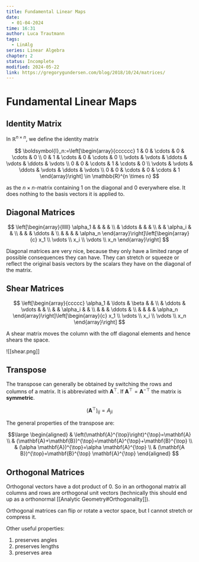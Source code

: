 ```yaml
---
title: Fundamental Linear Maps
date:
  - 01-04-2024
time: 16:31
author: Luca Trautmann
tags:
  - LinAlg
series: Linear Algebra
chapter: 2
status: Incomplete
modified: 2024-05-22
link: https://gregorygundersen.com/blog/2018/10/24/matrices/
---
```

# Fundamental Linear Maps

## Identity Matrix
In $\mathbb{R}^{n \times n}$, we define the identity matrix

$$
\boldsymbol{I}_n:=\left[\begin{array}{cccccc}
1 & 0 & \cdots & 0 & \cdots & 0 \\
0 & 1 & \cdots & 0 & \cdots & 0 \\
\vdots & \vdots & \ddots & \vdots & \ddots & \vdots \\
0 & 0 & \cdots & 1 & \cdots & 0 \\
\vdots & \vdots & \ddots & \vdots & \ddots & \vdots \\
0 & 0 & \cdots & 0 & \cdots & 1
\end{array}\right] \in \mathbb{R}^{n \times n}
$$

as the $n \times n$-matrix containing 1 on the diagonal and 0 everywhere else. It does nothing to the basis vectors it is applied to. 


## Diagonal Matrices

$$
\left[\begin{array}{lllll}
\alpha_1 & & & & \\
& \ddots & & & \\
& & \alpha_i & & \\
& & & \ddots & \\
& & & & \alpha_n
\end{array}\right]\left[\begin{array}{c}
x_1 \\
\vdots \\
x_i \\
\vdots \\
x_n
\end{array}\right]
$$

Diagonal matrices are very nice, because they only have a limited range of possible consequences they can have. They can stretch or squeeze or reflect the original basis vectors by the scalars they have on the diagonal of the matrix. 

## Shear Matrices

$$
\left[\begin{array}{ccccc}
\alpha_1 & \ldots & \beta & & \\
& \ddots & \vdots & & \\
& & \alpha_i & & \\
& & & \ddots & \\
& & & & \alpha_n
\end{array}\right]\left[\begin{array}{c}
x_1 \\
\vdots \\
x_i \\
\vdots \\
x_n
\end{array}\right]
$$

A shear matrix moves the column with the off diagonal elements and hence shears the space. 

![[shear.png]]


## Transpose
The transpose can generally be obtained by switching the rows and columns of a matrix. It is abbreviated with $\boldsymbol{A}^{\top}$. If $\boldsymbol{A}^{\top}= \boldsymbol{A}^{-\top}$ the matrix is __symmetric__. 

$$
\left(\mathbf{A}^{\top}\right)_{i j}=A_{j i}
$$

The general properties of the transpose are: 

$$\large
\begin{aligned}
& \left(\mathbf{A}^{\top}\right)^{\top}=\mathbf{A} \\
& (\mathbf{A}+\mathbf{B})^{\top}=\mathbf{A}^{\top}+\mathbf{B}^{\top} \\
& (\alpha \mathbf{A})^{\top}=\alpha \mathbf{A}^{\top} \\
& (\mathbf{A B})^{\top}=\mathbf{B}^{\top} \mathbf{A}^{\top}
\end{aligned}
$$



## Orthogonal Matrices
Orthogonal vectors have a dot product of 0. So in an orthogonal matrix all columns and rows are orthogonal unit vectors (technically this should end up as a orthonormal [[Analytic Geometry#Orthogonality]]). 

Orthogonal matrices can flip or rotate a vector space, but I cannot stretch or compress it.

Other useful properties:
1) preserves angles
2) preserves lengths
3) preserves area
